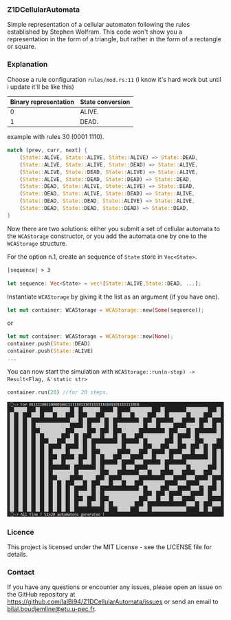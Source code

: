 ### Z1DCellularAutomata
Simple representation of a cellular automaton following the rules established by Stephen Wolfram. This code won't show you a representation in the form of a triangle, but rather in the form of a rectangle or square.

### Explanation
Choose a rule configuration `rules/mod.rs:11` (i know it's hard work but until i update it'll be like this)

| Binary representation | State conversion                                       |
|-----------------------|--------------------------------------------------------|
| 0                     | ALIVE.                                                 |
| 1                     | DEAD.                                                  |

example with rules 30 (0001 1110).
```rust
match (prev, curr, next) {
    (State::ALIVE, State::ALIVE, State::ALIVE) => State::DEAD,
    (State::ALIVE, State::ALIVE, State::DEAD) => State::ALIVE,
    (State::ALIVE, State::DEAD, State::ALIVE) => State::ALIVE,
    (State::ALIVE, State::DEAD, State::DEAD) => State::DEAD,
    (State::DEAD, State::ALIVE, State::ALIVE) => State::DEAD,
    (State::DEAD, State::ALIVE, State::DEAD) => State::ALIVE,
    (State::DEAD, State::DEAD, State::ALIVE) => State::ALIVE,
    (State::DEAD, State::DEAD, State::DEAD) => State::DEAD,
}
```

Now there are two solutions: either you submit a set of cellular automata to the `WCAStorage` constructor, or you add the automata one by one to the `WCAStorage` structure.

For the option n.1, create an sequence of `State` store in `Vec<State>`.

```txt
|sequence| > 3
```

```rust
let sequence: Vec<State> = vec![State::ALIVE,State::DEAD, ...];
```

Instantiate `WCAStorage` by giving it the list as an argument (if you have one).
```rust
let mut container: WCAStorage = WCAStorage::new(Some(sequence));
```
or
```rust
let mut container: WCAStorage = WCAStorage::new(None);
container.push(State::DEAD)
container.push(State::ALIVE)
...
```

You can now start the simulation with `WCAStorage::run(n-step) -> Result<Flag, &'static str>`
```rust
container.run(20) //for 20 steps.
```
![example of automata following rules 30.](assets/ex.png)

### Licence
This project is licensed under the MIT License - see the LICENSE file for details.

### Contact
If you have any questions or encounter any issues, please open an issue on the GitHub repository at https://github.com/lalBi94/Z1DCellularAutomata/issues or send an email to bilal.boudjemline@etu.u-pec.fr.